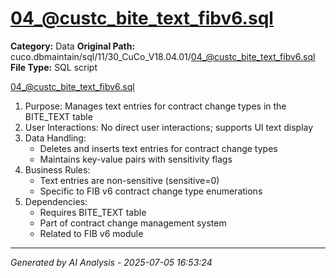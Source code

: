 # 04_@custc_bite_text_fibv6.sql

**Category:** Data
**Original Path:** cuco.dbmaintain/sql/11/30_CuCo_V18.04.01/04_@custc_bite_text_fibv6.sql
**File Type:** SQL script

04_@custc_bite_text_fibv6.sql
1. Purpose: Manages text entries for contract change types in the BITE_TEXT table
2. User Interactions: No direct user interactions; supports UI text display
3. Data Handling:
   - Deletes and inserts text entries for contract change types
   - Maintains key-value pairs with sensitivity flags
4. Business Rules:
   - Text entries are non-sensitive (sensitive=0)
   - Specific to FIB v6 contract change type enumerations
5. Dependencies:
   - Requires BITE_TEXT table
   - Part of contract change management system
   - Related to FIB v6 module

---
*Generated by AI Analysis - 2025-07-05 16:53:24*
